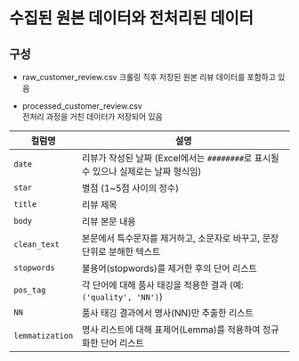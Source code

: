 수집된 원본 데이터와 전처리된 데이터
====

구성
----

- raw_customer_review.csv 
  크롤링 직후 저장된 원본 리뷰 데이터를 포함하고 있음
  

- processed_customer_review.csv  
  전처리 과정을 거친 데이터가 저장되어 있음 



| 컬럼명           | 설명 |
|------------------|------|
| `date`           | 리뷰가 작성된 날짜 (Excel에서는 `########`로 표시될 수 있으나 실제로는 날짜 형식임) |
| `star`           | 별점 (1~5점 사이의 정수) |
| `title`          | 리뷰 제목 |
| `body`           | 리뷰 본문 내용 |
| `clean_text`     | 본문에서 특수문자를 제거하고, 소문자로 바꾸고, 문장 단위로 분해한 텍스트 |
| `stopwords`      | 불용어(stopwords)를 제거한 후의 단어 리스트 |
| `pos_tag`        | 각 단어에 대해 품사 태깅을 적용한 결과 (예: `('quality', 'NN')`) |
| `NN`             | 품사 태깅 결과에서 명사(NN)만 추출한 리스트 |
| `lemmatization`  | 명사 리스트에 대해 표제어(Lemma)를 적용하여 정규화한 단어 리스트 |
